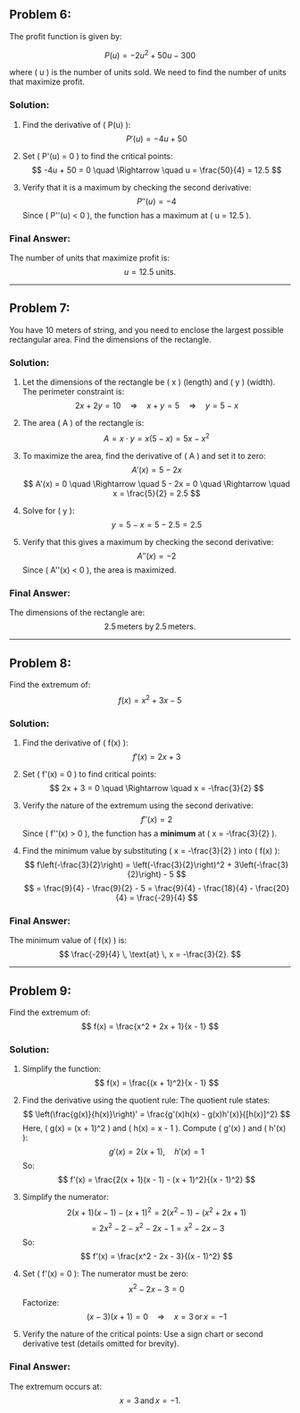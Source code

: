 ## Problem 6:
The profit function is given by:

$$ P(u) = -2u^2 + 50u - 300 $$

where \( u \) is the number of units sold. We need to find the number of units that maximize profit.

### Solution:

1. Find the derivative of \( P(u) \):
   $$
   P'(u) = -4u + 50
   $$

2. Set \( P'(u) = 0 \) to find the critical points:
   $$
   -4u + 50 = 0 \quad \Rightarrow \quad u = \frac{50}{4} = 12.5
   $$

3. Verify that it is a maximum by checking the second derivative:
   $$
   P''(u) = -4
   $$
   Since \( P''(u) < 0 \), the function has a maximum at \( u = 12.5 \).

### Final Answer:
The number of units that maximize profit is:
$$ u = 12.5 \text{ units.} $$

---

## Problem 7:
You have 10 meters of string, and you need to enclose the largest possible rectangular area. Find the dimensions of the rectangle.

### Solution:

1. Let the dimensions of the rectangle be \( x \) (length) and \( y \) (width). The perimeter constraint is:
   $$
   2x + 2y = 10 \quad \Rightarrow \quad x + y = 5 \quad \Rightarrow \quad y = 5 - x
   $$

2. The area \( A \) of the rectangle is:
   $$
   A = x \cdot y = x(5 - x) = 5x - x^2
   $$

3. To maximize the area, find the derivative of \( A \) and set it to zero:
   $$
   A'(x) = 5 - 2x
   $$
   $$
   A'(x) = 0 \quad \Rightarrow \quad 5 - 2x = 0 \quad \Rightarrow \quad x = \frac{5}{2} = 2.5
   $$

4. Solve for \( y \):
   $$
   y = 5 - x = 5 - 2.5 = 2.5
   $$

5. Verify that this gives a maximum by checking the second derivative:
   $$
   A''(x) = -2
   $$
   Since \( A''(x) < 0 \), the area is maximized.

### Final Answer:
The dimensions of the rectangle are:
$$ 2.5 \, \text{meters by} \, 2.5 \, \text{meters.} $$

---

## Problem 8:
Find the extremum of:
$$ f(x) = x^2 + 3x - 5 $$

### Solution:

1. Find the derivative of \( f(x) \):
   $$
   f'(x) = 2x + 3
   $$

2. Set \( f'(x) = 0 \) to find critical points:
   $$
   2x + 3 = 0 \quad \Rightarrow \quad x = -\frac{3}{2}
   $$

3. Verify the nature of the extremum using the second derivative:
   $$
   f''(x) = 2
   $$
   Since \( f''(x) > 0 \), the function has a **minimum** at \( x = -\frac{3}{2} \).

4. Find the minimum value by substituting \( x = -\frac{3}{2} \) into \( f(x) \):
   $$
   f\left(-\frac{3}{2}\right) = \left(-\frac{3}{2}\right)^2 + 3\left(-\frac{3}{2}\right) - 5
   $$
   $$
   = \frac{9}{4} - \frac{9}{2} - 5 = \frac{9}{4} - \frac{18}{4} - \frac{20}{4} = \frac{-29}{4}
   $$

### Final Answer:
The minimum value of \( f(x) \) is:
$$ \frac{-29}{4} \, \text{at} \, x = -\frac{3}{2}. $$

---

## Problem 9:
Find the extremum of:
$$ f(x) = \frac{x^2 + 2x + 1}{x - 1} $$

### Solution:

1. Simplify the function:
   $$
   f(x) = \frac{(x + 1)^2}{x - 1}
   $$

2. Find the derivative using the quotient rule:
   The quotient rule states:
   $$
   \left(\frac{g(x)}{h(x)}\right)' = \frac{g'(x)h(x) - g(x)h'(x)}{[h(x)]^2}
   $$
   Here, \( g(x) = (x + 1)^2 \) and \( h(x) = x - 1 \). Compute \( g'(x) \) and \( h'(x) \):
   $$
   g'(x) = 2(x + 1), \quad h'(x) = 1
   $$
   So:
   $$
   f'(x) = \frac{2(x + 1)(x - 1) - (x + 1)^2}{(x - 1)^2}
   $$

3. Simplify the numerator:
   $$
   2(x + 1)(x - 1) - (x + 1)^2 = 2(x^2 - 1) - (x^2 + 2x + 1)
   $$
   $$
   = 2x^2 - 2 - x^2 - 2x - 1 = x^2 - 2x - 3
   $$
   So:
   $$
   f'(x) = \frac{x^2 - 2x - 3}{(x - 1)^2}
   $$

4. Set \( f'(x) = 0 \):
   The numerator must be zero:
   $$
   x^2 - 2x - 3 = 0
   $$
   Factorize:
   $$
   (x - 3)(x + 1) = 0 \quad \Rightarrow \quad x = 3 \, \text{or} \, x = -1
   $$

5. Verify the nature of the critical points:
   Use a sign chart or second derivative test (details omitted for brevity).

### Final Answer:
The extremum occurs at:
$$ x = 3 \, \text{and} \, x = -1. $$